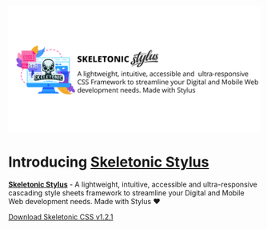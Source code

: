 ![alt text][logo]

[logo]: ./images/skeletonic-stylus.svg "Skeletonic Stylus Banner"

# Introducing [Skeletonic Stylus](https://skeletonic.io)

**[Skeletonic Stylus](https://github.com/sebastienrousseau/skeletonic-stylus)** - A lightweight, intuitive, accessible and ultra-responsive cascading style sheets framework to streamline your Digital and Mobile Web development needs. Made with Stylus ❤

[Download Skeletonic CSS v1.2.1](https://github.com/sebastienrousseau/skeletonic/archive/v1.2.1.zip)
